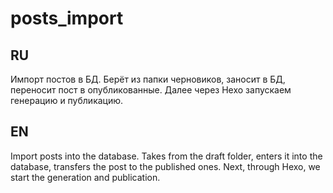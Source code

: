 # posts_import

## RU
Импорт постов в БД. Берёт из папки черновиков, заносит в БД, переносит пост в опубликованные. Далее через Hexo запускаем генерацию и публикацию.
## EN

Import posts into the database. Takes from the draft folder, enters it into the database, transfers the post to the published ones. Next, through Hexo, we start the generation and publication.